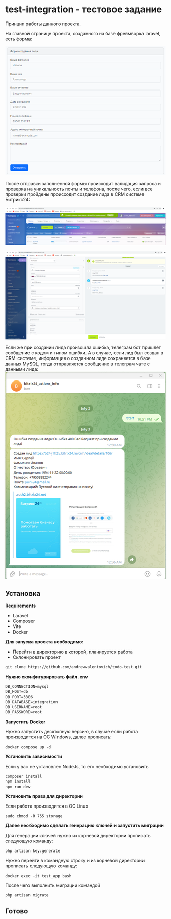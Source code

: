 # test-integration - тестовое задание

Принцип работы данного проекта.

На главной странице проекта, созданного на базе фреймворка laravel, есть форма:

![Форма](public/images/laravel.png)

После отправки заполненной формы происходит валидация запроса и проверка на уникальность почты и телефона, после чего, 
если все проверки пройдены происходит создание лида в CRM системе Битрикс24:

![crm список](public/images/crm%20category.png)

![crm details](public/images/crm%20details.png)

Если же при создании лида произошла ошибка, телеграм бот пришлёт сообщение с кодом и типом ошибки. 
А в случае, если лид был создан в CRM-системе, информация о созданном лиде сохраняется в базе данных MySQL, тогда отправляется 
сообщение в телеграм чате с данными лида:
![Сообщение в телеграм об ошибке при создании лида](public/images/telegram.png)

## Установка

**Requirements**
- Laravel
- Composer
- Vite
- Docker


**Для запуска проекта необходимо:**
- Перейти в директорию в которой, планируется работа
- Склонировать проект
```
git clone https://github.com/andrewvalentovich/todo-test.git
```

**Нужно сконфигурировать файл .env**

```
DB_CONNECTION=mysql
DB_HOST=db
DB_PORT=3306
DB_DATABASE=integration
DB_USERNAME=root
DB_PASSWORD=root
```

**Запустить Docker**

Нужно запустить десктопную версию, в случае если работа производится на ОС Windows, далее прописать:

```
docker compose up -d
```

**Установить зависимости**

Если у вас не установлен NodeJs, то его необходимо установить

```
composer install
npm install
npm run dev
```

**Установить права для директории**

Если работа производится в ОС Linux
```
sudo chmod -R 755 storage
```

**Далее необходимо сделать генерацию ключей и запустить миграции**

Для генерации ключей нужно из корневой директории прописать следующую команду:
```
php artisan key:generate
```
Нужно перейти в командную строку и из корневой директории прописать следующую команду:
```
docker exec -it test_app bash
```
После чего выполнить миграции командой
```
php artisan migrate
```
## Готово
